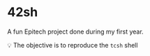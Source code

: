 # 42sh

A fun Epitech project done during my first year.

:bulb: The objective is to reproduce the `tcsh` shell
